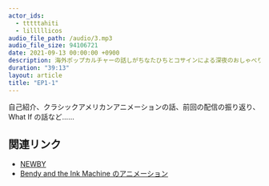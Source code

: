 ```yaml
---
actor_ids:
  - tttttahiti
  - lilllllicos
audio_file_path: /audio/3.mp3
audio_file_size: 94106721 
date: 2021-09-13 00:00:00 +0900
description: 海外ポップカルチャーの話しがちなたひちとコサインによる深夜のおしゃべり
duration: "39:13"
layout: article
title: "EP1-1"
---
```

自己紹介、クラシックアメリカンアニメーションの話、前回の配信の振り返り、What If の話など……

## 関連リンク
- [NEWBY](https://www.thehyggeteahouse.com/)
- [Bendy and the Ink Machine のアニメーション](https://www.youtube.com/watch?v=MX9x1oCGzX0&list=PL5adzFCvE4-9WlPnpbBS1qGawdPA2v-z3)